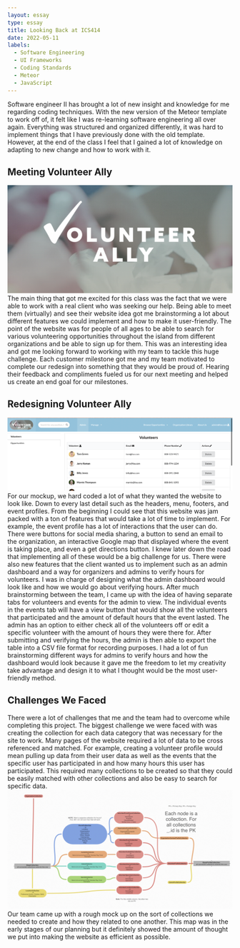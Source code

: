 ```yaml
---
layout: essay
type: essay
title: Looking Back at ICS414
date: 2022-05-11
labels:
  - Software Engineering
  - UI Frameworks
  - Coding Standards
  - Meteor
  - JavaScript
---
```

Software engineer II has brought a lot of new insight and knowledge for me regarding coding techniques. With the new version of the Meteor template to work off of, it felt like I was re-learning software engineering all over again. Everything was structured and organized differently, it was hard to implement things that I have previously done with the old template. However, at the end of the class I feel that I gained a lot of knowledge on adapting to new change and how to work with it. 

## Meeting Volunteer Ally

<img class="ui medium right floated rounded image" src="../images/volunteerlogo.png">
The main thing that got me excited for this class was the fact that we were able to work with a real client who was seeking our help. Being able to meet them (virtually) and see their website idea got me brainstorming a lot about different features we could implement and how to make it user-friendly. The point of the website was for people of all ages to be able to search for various volunteering opportunities throughout the island from different organizations and be able to sign up for them. This was an interesting idea and got me looking forward to working with my team to tackle this huge challenge. Each customer milestone got me and my team motivated to complete our redesign into something that they would be proud of. Hearing their feedback and compliments fueled us for our next meeting and helped us create an end goal for our milestones. 

## Redesigning Volunteer Ally 

<img class="ui medium left floated rounded image" src="../images/adminpage.png">
For our mockup, we hard coded a lot of what they wanted the website to look like. Down to every last detail such as the headers, menu, footers, and event profiles. From the beginning I could see that this website was jam packed with a ton of features that would take a lot of time to implement. For example, the event profile has a lot of interactions that the user can do. There were buttons for social media sharing, a button to send an email to the organization, an interactive Google map that displayed where the event is taking place, and even a get directions button. I knew later down the road that implementing all of these would be a big challenge for us. There were also new features that the client wanted us to implement such as an admin dashboard and a way for organizers and admins to verify hours for volunteers. I was in charge of designing what the admin dashboard would look like and how we would go about verifying hours. After much brainstorming between the team, I came up with the idea of having separate tabs for volunteers and events for the admin to view. The individual events in the events tab will have a view button that would show all the volunteers that participated and the amount of default hours that the event lasted. The admin has an option to either check all of the volunteers off or edit a specific volunteer with the amount of hours they were there for. After submitting and verifying the hours, the admin is then able to export the table into a CSV file format for recording purposes. I had a lot of fun brainstorming different ways for admins to verify hours and how the dashboard would look because it gave me the freedom to let my creativity take advantage and design it to what I thought would be the most user-friendly method. 

## Challenges We Faced
There were a lot of challenges that me and the team had to overcome while completing this project. The biggest challenge we were faced with was creating the collection for each data category that was necessary for the site to work. Many pages of the website required a lot of data to be cross referenced and matched. For example, creating a volunteer profile would mean pulling up data from their user data as well as the events that the specific user has participated in and how many hours this user has participated. This required many collections to be created so that they could be easily matched with other collections and also be easy to search for specific data.
<img class="ui big right floated rounded image" src="../images/mindmap.png">
 Our team came up with a rough mock up on the sort of collections we needed to create and how they related to one another. This map was in the early stages of our planning but it definitely showed the amount of thought we put into making the website as efficient as possible. 
